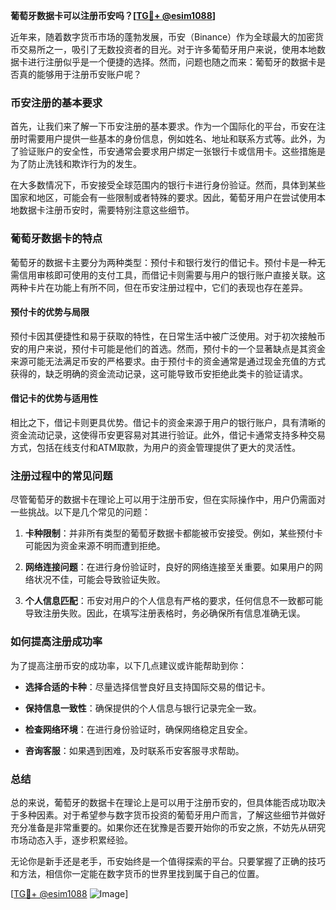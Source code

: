 **葡萄牙数据卡可以注册币安吗？[[TG💪+ @esim1088](https://t.me/s/esim1088)]**

近年来，随着数字货币市场的蓬勃发展，币安（Binance）作为全球最大的加密货币交易所之一，吸引了无数投资者的目光。对于许多葡萄牙用户来说，使用本地数据卡进行注册似乎是一个便捷的选择。然而，问题也随之而来：葡萄牙的数据卡是否真的能够用于注册币安账户呢？

### 币安注册的基本要求

首先，让我们来了解一下币安注册的基本要求。作为一个国际化的平台，币安在注册时需要用户提供一些基本的身份信息，例如姓名、地址和联系方式等。此外，为了验证账户的安全性，币安通常会要求用户绑定一张银行卡或信用卡。这些措施是为了防止洗钱和欺诈行为的发生。

在大多数情况下，币安接受全球范围内的银行卡进行身份验证。然而，具体到某些国家和地区，可能会有一些限制或者特殊的要求。因此，葡萄牙用户在尝试使用本地数据卡注册币安时，需要特别注意这些细节。

### 葡萄牙数据卡的特点

葡萄牙的数据卡主要分为两种类型：预付卡和银行发行的借记卡。预付卡是一种无需信用审核即可使用的支付工具，而借记卡则需要与用户的银行账户直接关联。这两种卡片在功能上有所不同，但在币安注册过程中，它们的表现也存在差异。

#### 预付卡的优势与局限

预付卡因其便捷性和易于获取的特性，在日常生活中被广泛使用。对于初次接触币安的用户来说，预付卡可能是他们的首选。然而，预付卡的一个显著缺点是其资金来源可能无法满足币安的严格要求。由于预付卡的资金通常是通过现金充值的方式获得的，缺乏明确的资金流动记录，这可能导致币安拒绝此类卡的验证请求。

#### 借记卡的优势与适用性

相比之下，借记卡则更具优势。借记卡的资金来源于用户的银行账户，具有清晰的资金流动记录，这使得币安更容易对其进行验证。此外，借记卡通常支持多种交易方式，包括在线支付和ATM取款，为用户的资金管理提供了更大的灵活性。

### 注册过程中的常见问题

尽管葡萄牙的数据卡在理论上可以用于注册币安，但在实际操作中，用户仍需面对一些挑战。以下是几个常见的问题：

1. **卡种限制**：并非所有类型的葡萄牙数据卡都能被币安接受。例如，某些预付卡可能因为资金来源不明而遭到拒绝。
   
2. **网络连接问题**：在进行身份验证时，良好的网络连接至关重要。如果用户的网络状况不佳，可能会导致验证失败。

3. **个人信息匹配**：币安对用户的个人信息有严格的要求，任何信息不一致都可能导致注册失败。因此，在填写注册表格时，务必确保所有信息准确无误。

### 如何提高注册成功率

为了提高注册币安的成功率，以下几点建议或许能帮助到你：

- **选择合适的卡种**：尽量选择信誉良好且支持国际交易的借记卡。
  
- **保持信息一致性**：确保提供的个人信息与银行记录完全一致。

- **检查网络环境**：在进行身份验证时，确保网络稳定且安全。

- **咨询客服**：如果遇到困难，及时联系币安客服寻求帮助。

### 总结

总的来说，葡萄牙的数据卡在理论上是可以用于注册币安的，但具体能否成功取决于多种因素。对于希望参与数字货币投资的葡萄牙用户而言，了解这些细节并做好充分准备是非常重要的。如果你还在犹豫是否要开始你的币安之旅，不妨先从研究市场动态入手，逐步积累经验。

无论你是新手还是老手，币安始终是一个值得探索的平台。只要掌握了正确的技巧和方法，相信你一定能在数字货币的世界里找到属于自己的位置。

[[TG💪+ @esim1088](https://t.me/s/esim1088) ![Image](https://i.postimg.cc/4NQfJmqS/Snipaste-2025-05-13-00-14-12.png)]